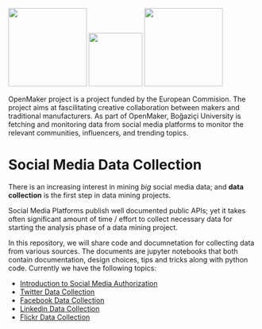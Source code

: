 
<img src="https://github.com/openmaker-eu/socialmedia/blob/master/Ekran%20Resmi%202017-01-11%2014.34.43.png" width="158">
<img src="https://github.com/openmaker-eu/socialmedia/blob/master/Boğaziçi_Üniversitesi_Logo.png" width="108">
<img src="https://github.com/openmaker-eu/socialmedia/blob/master/OpenMakerLogo.png" width="158">

OpenMaker project is a project funded by the European Commision. The project aims at fascilitating creative collaboration between makers and traditional manufacturers. As part of OpenMaker, Boğaziçi University is fetching and monitoring data from social media platforms to monitor the relevant communities, influencers, and trending topics. 


# Social Media Data Collection

There is an increasing interest in mining *big* social media data; and **data collection** is the first step in data mining projects.

Social Media Platforms publish well documented public APIs; yet it takes often significant amount of time / effort to collect necessary data for starting the analysis phase of a data mining project.

In this repository, we will share code and documnetation for collecting data from various sources. The documents are jupyter notebooks that both contain documentation, design choices, tips and tricks along with python code. Currently we have the following topics:

- [Introduction to Social Media Authorization](https://github.com/openmaker-eu/socialmedia/blob/master/Introduction%2Bto%2BSocial%2BMedia%2BPlatform%2BAuthorization.ipynb)
- [Twitter Data Collection](http://nbviewer.jupyter.org/github/openmaker-eu/socialmedia/blob/master/Twitter.ipynb)
- [Facebook Data Collection](http://nbviewer.jupyter.org/github/openmaker-eu/socialmedia/blob/master/Facebook.ipynb)
- [Linkedin Data Collection](http://nbviewer.jupyter.org/github/openmaker-eu/socialmedia/blob/master/Linkedin.ipynb)
- [Flickr Data Collection](http://nbviewer.jupyter.org/github/openmaker-eu/socialmedia/blob/master/Flickr.ipynb)



